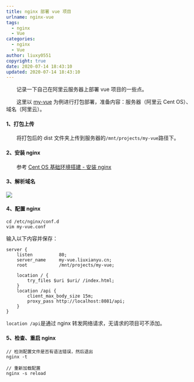 ```yaml
---
title: nginx 部署 vue 项目
urlname: nginx-vue
tags:
  - nginx
  - Vue
categories:
  - nginx
  - Vue
author: liuxy0551
copyright: true
date: 2020-07-14 18:43:10
updated: 2020-07-14 18:43:10
---
```


&emsp;&emsp;记录一下自己在阿里云服务器上部署 vue 项目的一些点。

<!--more-->

&emsp;&emsp;这里以 [my-vue](https://github.com/liuxy0551/my-vue) 为例进行打包部署，准备内容：服务器（阿里云 Cent OS）、域名（阿里云）。



#### 1、打包上传

&emsp;&emsp;将打包后的 dist 文件夹上传到服务器的`/mnt/projects/my-vue`路径下。

#### 2、安装 nginx

&emsp;&emsp;参考 <a href="https://liuxianyu.cn/article/cent-os-base.html#%E5%9B%9B-%E5%AE%89%E8%A3%85-nginx" target="_black">Cent OS 基础环境搭建 - 安装 nginx</a>

#### 3、解析域名
![](https://images-hosting.liuxianyu.cn/posts/nginx-vue/1.png)

#### 4、配置 nginx
```
cd /etc/nginx/conf.d
vim my-vue.conf
```
输入以下内容并保存：
```
server {
    listen          80;
    server_name     my-vue.liuxianyu.cn;
    root            /mnt/projects/my-vue;

    location / {
        try_files $uri $uri/ /index.html;
    }
    location /api {
        client_max_body_size 15m;
        proxy_pass http://localhost:8081/api;
    }
}
```
`location /api`是通过 nginx 转发网络请求，无请求的项目可不添加。

#### 5、检查、重启 nginx
```
// 检测配置文件是否有语法错误，然后退出
nginx -t
```
```
// 重新加载配置
nginx -s reload
```


